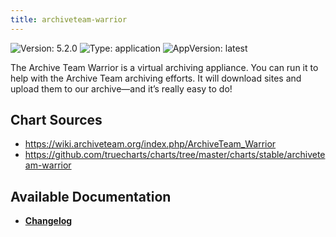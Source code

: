 ```yaml
---
title: archiveteam-warrior
---
```


![Version: 5.2.0](https://img.shields.io/badge/Version-5.2.0-informational?style=flat-square) ![Type: application](https://img.shields.io/badge/Type-application-informational?style=flat-square) ![AppVersion: latest](https://img.shields.io/badge/AppVersion-latest-informational?style=flat-square)

The Archive Team Warrior is a virtual archiving appliance. You can run it to help with the Archive Team archiving efforts. It will download sites and upload them to our archive—and it’s really easy to do!

## Chart Sources

- https://wiki.archiveteam.org/index.php/ArchiveTeam_Warrior
- https://github.com/truecharts/charts/tree/master/charts/stable/archiveteam-warrior

## Available Documentation

- [**Changelog**](./CHANGELOG.md)
